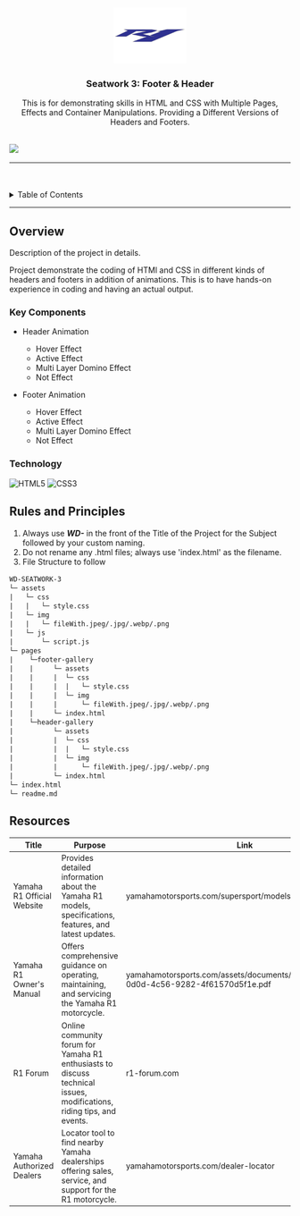 <a name="readme-top">

<br/>

<br />
<div align="center">
  <a href="https://github.com/urfavbatman/">
  <!-- TODO: If you want to add logo or banner you can add it here -->
    <img src="./assets/img/yamaha-r1-logo-vector-01.png" alt="R1" width="130" height="100">
  </a>
<!-- TODO: Change Title to the name of the title of your Project -->
  <h3 align="center">Seatwork 3: Footer & Header</h3>
</div>
<!-- TODO: Make a short description -->
<div align="center">
  This is for demonstrating skills in HTML and CSS with Multiple Pages, Effects and Container Manipulations. Providing a Different Versions of Headers and Footers.
</div>

<br />

<!-- TODO: Change the zyx-0314 into your github username  -->
<!-- TODO: Change the WD-Template-Project into the same name of your folder -->
![](https://visit-counter.vercel.app/counter.png?page=urfavbatman/WD-Seatwork3)

---

<br />
<br />

<!-- TODO: If you want to add more layers for your readme -->
<details>
  <summary>Table of Contents</summary>
  <ol>
    <li>
      <a href="#overview">Overview</a>
      <ol>
        <li>
          <a href="#key-components">Key Components</a>
        </li>
        <li>
          <a href="#technology">Technology</a>
        </li>
      </ol>
    </li>
    <li>
      <a href="#rules-and-principles">Rules and Principles</a>
    </li>
    <li>
      <a href="#resources">Resources</a>
    </li>
  </ol>
</details>

---

## Overview

<!-- TODO: To be changed -->
<!-- The following are just sample -->
Description of the project in details.

Project demonstrate the coding of HTMl and CSS in different kinds of headers and footers in addition of animations. This is to have hands-on experience in coding and having an actual output.


### Key Components
<!-- TODO: List of Key Components -->
<!-- The following are just sample -->
- Header Animation
  - Hover Effect
  - Active Effect
  - Multi Layer Domino Effect
  - Not Effect

- Footer Animation
  - Hover Effect
  - Active Effect
  - Multi Layer Domino Effect
  - Not Effect

### Technology
<!-- TODO: List of Technology Used -->
![HTML5](https://img.shields.io/badge/HTML-E34F26?style=for-the-badge&logo=html5&logoColor=white)
![CSS3](https://img.shields.io/badge/CSS-1572B6?style=for-the-badge&logo=css3&logoColor=white)

## Rules and Principles
1. Always use ***WD-*** in the front of the Title of the Project for the Subject followed by your custom naming.
2. Do not rename any .html files; always use 'index.html' as the filename.
3. File Structure to follow

```
WD-SEATWORK-3
└─ assets
|   └─ css
|   |   └─ style.css
|   └─ img
|   |   └─ fileWith.jpeg/.jpg/.webp/.png
|   └─ js
|       └─ script.js
└─ pages
|    └─footer-gallery
|    |     └─ assets
|    |     |  └─ css
|    |     |  |   └─ style.css
|    |     |  └─ img
|    |     |      └─ fileWith.jpeg/.jpg/.webp/.png
|    |     └─ index.html
|    └─header-gallery
|          └─ assets
|          |  └─ css
|          |  |   └─ style.css
|          |  └─ img
|          |      └─ fileWith.jpeg/.jpg/.webp/.png
|          └─ index.html
└─ index.html
└─ readme.md
```

## Resources

<!-- TODO: Add References -->
| Title | Purpose | Link |
|-|-|-|
| Yamaha R1 Official Website | Provides detailed information about the Yamaha R1 models, specifications, features, and latest updates. | yamahamotorsports.com/supersport/models/yzf-r1 |
| Yamaha R1 Owner's Manual | Offers comprehensive guidance on operating, maintaining, and servicing the Yamaha R1 motorcycle. | yamahamotorsports.com/assets/documents/product/f4f690c5-0d0d-4c56-9282-4f61570d5f1e.pdf |
| R1 Forum | Online community forum for Yamaha R1 enthusiasts to discuss technical issues, modifications, riding tips, and events. | r1-forum.com |
| Yamaha Authorized Dealers | Locator tool to find nearby Yamaha dealerships offering sales, service, and support for the R1 motorcycle. | yamahamotorsports.com/dealer-locator |
